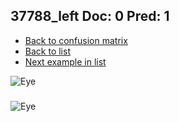 ## 37788_left Doc: 0 Pred: 1
- [Back to confusion matrix](https://github.com/juliandewit/kaggle_retinopathy/blob/master/matrix.md)
- [Back to list](https://github.com/juliandewit/kaggle_retinopathy/blob/master/lists/01/list.md)
- [Next example in list](https://github.com/juliandewit/kaggle_retinopathy/blob/master/lists/01/37/3783_left.md)

![Eye](https://retinopaty.blob.core.windows.net/size1024/37788_left_0.jpeg)

### 

![Eye]()
